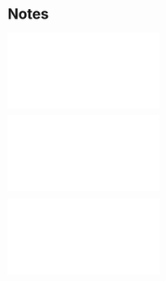 

# Notes

![Gryffon_echostones](Insights/Gryffon_echostones.md)

![Lachlan_name](Insights/Lachlan_name.md)

![Gryffon_Gemstone](Insights/Gryffon_Gemstone.md)
